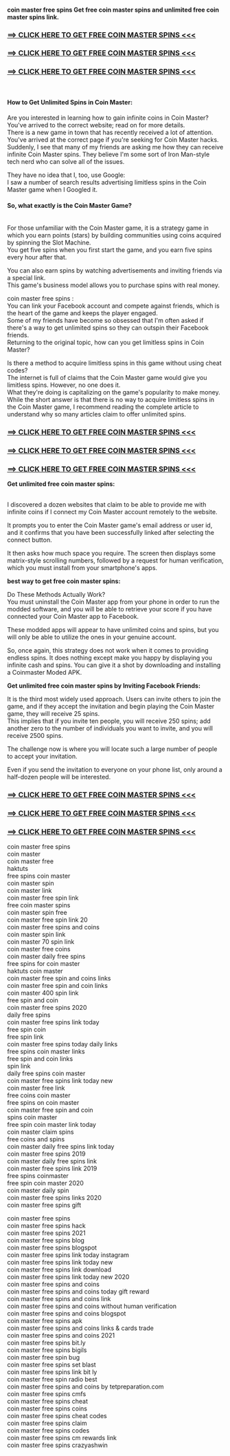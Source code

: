 <h4>coin master free spins Get free coin master spins and unlimited free coin master spins link.</h4>
<h3><a href="https://coin.newskype.com/">==&gt; CLICK HERE TO GET FREE COIN MASTER SPINS &lt;&lt;&lt;</a></h3>
<h3><a href="https://coin.newskype.com/">==&gt; CLICK HERE TO GET FREE COIN MASTER SPINS &lt;&lt;&lt;</a></h3>
<h3><a href="https://coin.newskype.com/">==&gt; CLICK HERE TO GET FREE COIN MASTER SPINS &lt;&lt;&lt;</a></h3>
<p>&nbsp;</p>
<h4>How to Get Unlimited Spins in Coin Master:</h4>
<p>Are you interested in learning how to gain infinite coins in Coin Master? You've arrived to the correct website; read on for more details.<br />There is a new game in town that has recently received a lot of attention. You've arrived at the correct page if you're seeking for Coin Master hacks.<br />Suddenly, I see that many of my friends are asking me how they can receive infinite Coin Master spins. They believe I'm some sort of Iron Man-style tech nerd who can solve all of the issues.</p>
<p>They have no idea that I, too, use Google:<br />I saw a number of search results advertising limitless spins in the Coin Master game when I Googled it.</p>
<h4>So, what exactly is the Coin Master Game?</h4>
<p><br />For those unfamiliar with the Coin Master game, it is a strategy game in which you earn points (stars) by building communities using coins acquired by spinning the Slot Machine.<br />You get five spins when you first start the game, and you earn five spins every hour after that.</p>
<p>You can also earn spins by watching advertisements and inviting friends via a special link.<br />This game's business model allows you to purchase spins with real money.</p>
<p>coin master free spins :<br />You can link your Facebook account and compete against friends, which is the heart of the game and keeps the player engaged.<br />Some of my friends have become so obsessed that I'm often asked if there's a way to get unlimited spins so they can outspin their Facebook friends.<br />Returning to the original topic, how can you get limitless spins in Coin Master?</p>
<p>Is there a method to acquire limitless spins in this game without using cheat codes?<br />The internet is full of claims that the Coin Master game would give you limitless spins. However, no one does it.<br />What they're doing is capitalizing on the game's popularity to make money. <br />While the short answer is that there is no way to acquire limitless spins in the Coin Master game, I recommend reading the complete article to understand why so many articles claim to offer unlimited spins.</p>
<h3><a href="https://coin.newskype.com/">==&gt; CLICK HERE TO GET FREE COIN MASTER SPINS &lt;&lt;&lt;</a></h3>
<h3><a href="https://coin.newskype.com/">==&gt; CLICK HERE TO GET FREE COIN MASTER SPINS &lt;&lt;&lt;</a></h3>
<h3><a href="https://coin.newskype.com/">==&gt; CLICK HERE TO GET FREE COIN MASTER SPINS &lt;&lt;&lt;</a></h3>
<p><strong>Get unlimited free coin master spins:</strong></p>
<p><br />I discovered a dozen websites that claim to be able to provide me with infinite coins if I connect my Coin Master account remotely to the website.</p>
<p>It prompts you to enter the Coin Master game's email address or user id, and it confirms that you have been successfully linked after selecting the connect button.</p>
<p>It then asks how much space you require. The screen then displays some matrix-style scrolling numbers, followed by a request for human verification, which you must install from your smartphone's apps.</p>
<p><strong>best way to get free coin master spins:</strong></p>
<p>Do These Methods Actually Work?<br />You must uninstall the Coin Master app from your phone in order to run the modded software, and you will be able to retrieve your score if you have connected your Coin Master app to Facebook.</p>
<p>These modded apps will appear to have unlimited coins and spins, but you will only be able to utilize the ones in your genuine account.</p>
<p>So, once again, this strategy does not work when it comes to providing endless spins. It does nothing except make you happy by displaying you infinite cash and spins. You can give it a shot by downloading and installing a Coinmaster Moded APK.</p>
<p><strong>Get unlimited free coin master spins by Inviting Facebook Friends:</strong></p>
<p>It is the third most widely used approach. Users can invite others to join the game, and if they accept the invitation and begin playing the Coin Master game, they will receive 25 spins.<br />This implies that if you invite ten people, you will receive 250 spins; add another zero to the number of individuals you want to invite, and you will receive 2500 spins.</p>
<p>The challenge now is where you will locate such a large number of people to accept your invitation.</p>
<p>Even if you send the invitation to everyone on your phone list, only around a half-dozen people will be interested.</p>
<h3><a href="https://coin.newskype.com/">==&gt; CLICK HERE TO GET FREE COIN MASTER SPINS &lt;&lt;&lt;</a></h3>
<h3><a href="https://coin.newskype.com/">==&gt; CLICK HERE TO GET FREE COIN MASTER SPINS &lt;&lt;&lt;</a></h3>
<h3><a href="https://coin.newskype.com/">==&gt; CLICK HERE TO GET FREE COIN MASTER SPINS &lt;&lt;&lt;</a></h3>
<p>coin master free spins<br />coin master<br />coin master free<br />haktuts<br />free spins coin master<br />coin master spin<br />coin master link<br />coin master free spin link<br />free coin master spins<br />coin master spin free<br />coin master free spin link 20<br />coin master free spins and coins<br />coin master spin link<br />coin master 70 spin link<br />coin master free coins<br />coin master daily free spins<br />free spins for coin master<br />haktuts coin master<br />coin master free spin and coins links<br />coin master free spin and coin links<br />coin master 400 spin link<br />free spin and coin<br />coin master free spins 2020<br />daily free spins<br />coin master free spins link today<br />free spin coin<br />free spin link<br />coin master free spins today daily links<br />free spins coin master links<br />free spin and coin links<br />spin link<br />daily free spins coin master<br />coin master free spins link today new<br />coin master free link<br />free coins coin master<br />free spins on coin master<br />coin master free spin and coin<br />spins coin master<br />free spin coin master link today<br />coin master claim spins<br />free coins and spins<br />coin master daily free spins link today<br />coin master free spins 2019<br />coin master daily free spins link<br />coin master free spins link 2019<br />free spins coinmaster<br />free spin coin master 2020<br />coin master daily spin<br />coin master free spins links 2020<br />coin master free spins gift</p>
<p>coin master free spins<br />coin master free spins hack<br />coin master free spins 2021<br />coin master free spins blog<br />coin master free spins blogspot<br />coin master free spins link today instagram<br />coin master free spins link today new<br />coin master free spins link download<br />coin master free spins link today new 2020<br />coin master free spins and coins<br />coin master free spins and coins today gift reward<br />coin master free spins and coins link<br />coin master free spins and coins without human verification<br />coin master free spins and coins blogspot<br />coin master free spins apk<br />coin master free spins and coins links &amp; cards trade<br />coin master free spins and coins 2021<br />coin master free spins bit.ly<br />coin master free spins bigils<br />coin master free spin bug<br />coin master free spins set blast<br />coin master free spins link bit ly<br />coin master free spin radio best<br />coin master free spins and coins by tetpreparation.com<br />coin master free spins cmfs<br />coin master free spins cheat<br />coin master free spins coins<br />coin master free spins cheat codes<br />coin master free spins claim<br />coin master free spins codes<br />coin master free spins cm rewards link<br />coin master free spins crazyashwin</p>
<p>&nbsp;</p>
